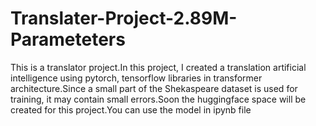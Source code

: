 # Translater-Project-2.89M-Parameteters
This is a translator project.In this project, I created a translation artificial intelligence using pytorch, tensorflow libraries in transformer architecture.Since a small part of the Shekaspeare dataset is used for training, it may contain small errors.Soon the huggingface space will be created for this project.You can use the model in ipynb file
